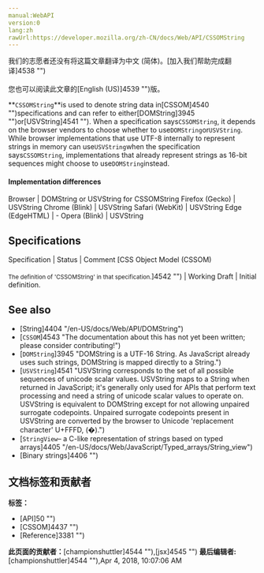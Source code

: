 ```yaml
---
manual:WebAPI
version:0
lang:zh
rawUrl:https://developer.mozilla.org/zh-CN/docs/Web/API/CSSOMString
---
```




<bdi>我们的志愿者还没有将这篇文章翻译为<bdi>中文 (简体)</bdi>。[加入我们帮助完成翻译]4538 "")<br></br>您也可以阅读此文章的[English (US)]4539 "")版。</bdi>






**`CSSOMString`**is used to denote string data in[CSSOM]4540 "")specifications and can refer to either[DOMString]3945 "")or[USVString]4541 ""). When a specification says`CSSOMString`, it depends on the browser vendors to choose whether to use`DOMString`or`USVString`. While browser implementations that use UTF-8 internally to represent strings in memory can use`USVString`when the specification says`CSSOMString`, implementations that already represent strings as 16-bit sequences might choose to use`DOMString`instead.


#### Implementation differences<a name="Implementation_differences"></a>
Browser | DOMString or USVString for CSSOMString 
Firefox (Gecko) | USVString 
Chrome (Blink) | USVString 
Safari (WebKit) | USVString 
Edge (EdgeHTML) | - 
Opera (Blink) | USVString 


## Specifications<a name="Specification"></a>
Specification | Status | Comment 
[CSS Object Model (CSSOM)<br></br><small>The definition of &#39;CSSOMString&#39; in that specification.</small>]4542 "") | Working Draft | Initial definition. 


## See also<a name="See_also"></a>

* [String]4404 "/en-US/docs/Web/API/DOMString")
* [`CSSOM`]4543 "The documentation about this has not yet been written; please consider contributing!")
* [`DOMString`]3945 "DOMString is a UTF-16 String. As JavaScript already uses such strings, DOMString is mapped directly to a String.")
* [`USVString`]4541 "USVString corresponds to the set of all possible sequences of unicode scalar values. USVString maps to a String when returned in JavaScript; it's generally only used for APIs that perform text processing and need a string of unicode scalar values to operate on. USVString is equivalent to DOMString except for not allowing unpaired surrogate codepoints. Unpaired surrogate codepoints present in USVString are converted by the browser to Unicode 'replacement character' U+FFFD, (�).")
* [`StringView`– a C-like representation of strings based on typed arrays]4405 "/en-US/docs/Web/JavaScript/Typed_arrays/String_view")
* [Binary strings]4406 "")



## 文档标签和贡献者
**标签：**
* [API]50 "")
* [CSSOM]4437 "")
* [Reference]3381 "")

**此页面的贡献者：**[championshuttler]4544 ""),[jsx]4545 "")
**最后编辑者:**[championshuttler]4544 ""),<time>Apr 4, 2018, 10:07:06 AM</time>


